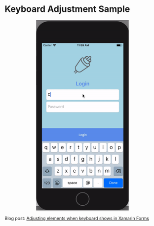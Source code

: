 # Keyboard Adjustment Sample


<p align="center">
<img width="300" height:"700" src="keyboard.gif" title="iOS"/>
</p>


Blog post: [Adjusting elements when keyboard shows in Xamarin Forms](https://xamgirl.com/adjusting-elements-when-keyboard-shows-in-xamarin-forms/)

